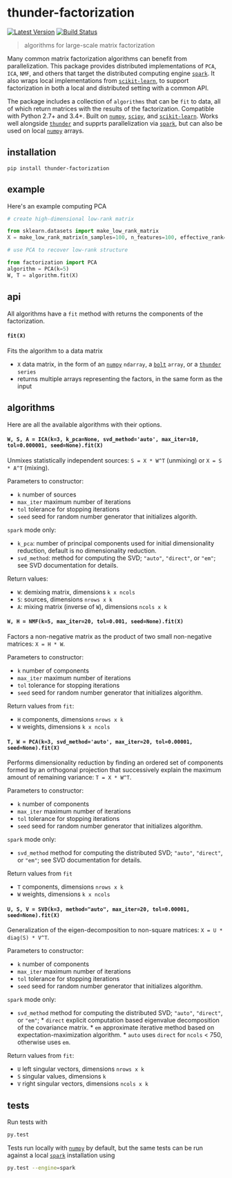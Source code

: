 # thunder-factorization

[![Latest Version](https://img.shields.io/pypi/v/thunder-factorization.svg?style=flat-square)](https://pypi.python.org/pypi/thunder-factorization)
[![Build Status](https://img.shields.io/travis/thunder-project/thunder-factorization/master.svg?style=flat-square)](https://travis-ci.org/thunder-project/thunder-factorization) 

> algorithms for large-scale matrix factorization

Many common matrix factorization algorithms can benefit from parallelization. This package provides distributed implementations of `PCA`, `ICA`, `NMF`, and others that target the distributed computing engine [`spark`](https://github.com/apache/spark). It also wraps local implementations from [`scikit-learn`](https://github.com/scikit-learn/scikit-learn), to support factorization in both a local and distributed setting with a common API.

The package includes a collection of `algorithms` that can be `fit` to data, all of which return matrices with the results of the factorization. Compatible with Python 2.7+ and 3.4+. Built on [`numpy`](https://github.com/numpy/numpy), [`scipy`](https://github.com/scipy/scipy), and [`scikit-learn`](https://github.com/scikit-learn/scikit-learn). Works well alongside [`thunder`](https://github.com/thunder-project/thunder) and supprts parallelization via [`spark`](https://github.com/apache/spark), but can also be used on local [`numpy`](https://github.com/numpy/numpy) arrays.

## installation
```
pip install thunder-factorization
```

## example

Here's an example computing PCA

```python
# create high-dimensional low-rank matrix

from sklearn.datasets import make_low_rank_matrix
X = make_low_rank_matrix(n_samples=100, n_features=100, effective_rank=5)

# use PCA to recover low-rank structure

from factorization import PCA
algorithm = PCA(k=5)
W, T = algorithm.fit(X)
```

## api

All algorithms have a `fit` method with returns the components of the factorization.

#### `fit(X)`

Fits the algorithm to a data matrix
- `X` data matrix, in the form of an [`numpy`](https://github.com/numpy/numpy) `ndarray`, a [`bolt`](https://github.com/bolt-project/bolt) `array`, or a [`thunder`](https://github.com/thunder-project/thunder) `series`
- returns multiple arrays representing the factors, in the same form as the input

## algorithms

Here are all the available algorithms with their options.

#### `W, S, A = ICA(k=3, k_pca=None, svd_method='auto', max_iter=10, tol=0.000001, seed=None).fit(X)`
Unmixes statistically independent sources: `S = X * W^T` (unmixing) or `X = S * A^T` (mixing).

Parameters to constructor:
- `k` number of sources
- `max_iter` maximum number of iterations
- `tol` tolerance for stopping iterations
- `seed` seed for random number generator that initializes algorith.

`spark` mode only:
- `k_pca`: number of principal components used for initial dimensionality reduction,
   default is no dimensionality reduction.
- `svd_method`: method for computing the SVD; `"auto"`, `"direct"`, or `"em"`; see
   SVD documentation for details.

Return values:
- `W`: demixing matrix, dimensions `k x ncols`
- `S`: sources, dimensions `nrows x k`
- `A`: mixing matrix (inverse of `W`), dimensions `ncols x k`

#### `W, H = NMF(k=5, max_iter=20, tol=0.001, seed=None).fit(X)`
Factors a non-negative matrix as the product of two small non-negative matrices: `X = H * W`.

Parameters to constructor:
- `k` number of components
- `max_iter` maximum number of iterations
- `tol` tolerance for stopping iterations
- `seed` seed for random number generator that initializes algorithm.

Return values from `fit`:
- `H` components, dimensions `nrows x k`
- `W` weights, dimensions `k x ncols`

#### `T, W = PCA(k=3, svd_method='auto', max_iter=20, tol=0.00001, seed=None).fit(X)`
Performs dimensionality reduction by finding an ordered set of components formed by an orthogonal projection
that successively explain the maximum amount of remaining variance: `T = X * W^T`.

Parameters to constructor:
- `k` number of components
- `max_iter` maximum number of iterations
- `tol` tolerance for stopping iterations
- `seed` seed for random number generator that initializes algorithm.

`spark` mode only:
- `svd_method` method for computing the distributed SVD; `"auto"`, `"direct"`, or `"em"`; see
   SVD documentation for details.

Return values from `fit`
- `T` components, dimensions `nrows x k`
- `W` weights, dimensions `k x ncols`


#### `U, S, V = SVD(k=3, method="auto", max_iter=20, tol=0.00001, seed=None).fit(X)`
Generalization of the eigen-decomposition to non-square matrices: `X = U * diag(S) * V^T`.

Parameters to constructor:
- `k` number of components
- `max_iter` maximum number of iterations
- `tol` tolerance for stopping iterations
- `seed` seed for random number generator that initializes algorithm.

`spark` mode only:
- `svd_method` method for computing the distributed SVD; `"auto"`, `"direct"`, or `"em"`;
      * `direct` explicit computation based eigenvalue decomposition of the covariance matrix.
      * `em` approximate iterative method based on expectation-maximization algorithm.
      * `auto` uses `direct` for `ncols` < 750, otherwise uses `em`.

Return values from `fit`:
- `U` left singular vectors, dimensions `nrows x k`
- `S` singular values, dimensions `k`
- `V` right singular vectors, dimensions `ncols x k`

## tests

Run tests with 

```bash
py.test
```

Tests run locally with [`numpy`](https://github.com/numpy/numpy) by default, but the same tests can be run against a local [`spark`](https://github.com/apache/spark) installation using

```bash
py.test --engine=spark
```
